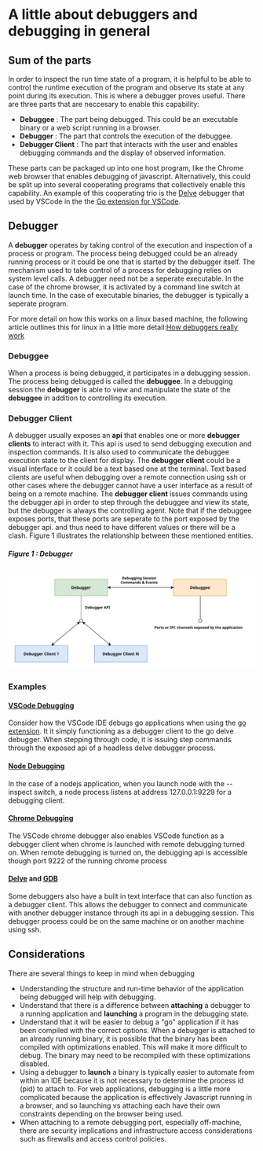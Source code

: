# A little about debuggers and debugging in general

## Sum of the parts

In order to inspect the run time state of a program, it is helpful to be able to control the runtime execution of the program and observe its state at any point during its execution. This is where a debugger proves useful. There are three parts that are neccesary to enable this capability:

  - **Debuggee** : 
  The part being debugged. This could be an executable binary or a web script running in a browser.
  - **Debugger** : 
  The part that controls the execution of the debuggee.
  - **Debugger Client** : 
  The part that interacts with the user and enables debugging commands and the display of observed information.

These parts can be packaged up into one host program, like the Chrome web browser that enables debugging of javascript. Alternatively, this could be split up into several cooperating programs that collectively enable this capability. An example of this cooperating trio is the [Delve](https://github.com/go-delve/delve) debugger that used by VSCode in the the [Go extension for VSCode](https://marketplace.visualstudio.com/items?itemName=golang.Go).

## Debugger

A **debugger** operates by taking control of the execution and inspection of a process or program. The process being debugged could be an already running process or it could be one that is started by the debugger itself. The mechanism used to take control of a process for debugging relies on system level calls.
A debugger need not be a seperate executable. In the case of the chrome browser, it is activated by a command line switch at launch time. In the case of executable binaries, the debugger is typically a seperate program.

For more detail on how this works on a linux based machine, the following article outlines this for linux in a little more detail:[How debuggers really work](https://opensource.com/article/18/1/how-debuggers-really-work)

### Debuggee

When a process is being debugged, it participates in a debugging session. The process being debugged is called the **debuggee**. In a debugging session the **debugger** is able to view and manipulate the state of the **debuggee** in addition to controlling its execution.

### Debugger Client

A debugger usually exposes an **api** that enables one or more **debugger clients** to interact with it. This api is used to send debugging execution and inspection commands. It is also used to communicate the debuggee execution state to the client for display. The **debugger client** could be a visual interface or it could be a text based one at the terminal. Text based clients are useful when debugging over a remote connection using ssh or other cases where the debugger cannot have a user interface as a result of being on a remote machine. The **debugger client** issues commands using the debugger api in order to step through the debuggee and view its state, but the debugger is always the controlling agent. Note that if the debuggee exposes ports, that these ports are seperate to the port exposed by the debugger api. and thus need to have different values or there will be a clash.
Figure 1 illustrates the relationship between these mentioned entities.

##### Figure 1 : Debugger
![Debugger Interactions](images/debugger.svg "Figure 1")

### Examples

#### [VSCode Debugging](https://code.visualstudio.com/docs/editor/debugging) 
Consider how the VSCode IDE debugs go applications when using the [go extension](https://marketplace.visualstudio.com/items?itemName=golang.Go). It it simply functioning as a debugger client to the go delve debugger. When stepping through code, it is issuing step commands through the exposed api of a headless delve debugger process.

#### [Node Debugging](https://nodejs.org/en/docs/guides/debugging-getting-started/)
In the case of a nodejs application, when you launch node with the --inspect switch, a node process listens at address 127.0.0.1:9229 for a debugging client.

#### [Chrome Debugging](https://marketplace.visualstudio.com/items?itemName=msjsdiag.debugger-for-chrome)
The VSCode chrome debugger also enables VSCode function as a debugger client when chrome is launched with remote debugging turned on. When remote debugging is turned on, the debugging api is accessible though port 9222 of the running chrome process

#### [Delve](https://github.com/go-delve/delve) and [GDB](https://www.gnu.org/software/gdb/)
Some debuggers also have a built in text interface that can also function as a debugger client. This allows the debugger to connect and communicate with another debugger instance through its api in a debugging session. This debugger process could be on the same machine or on another machine using ssh.

## Considerations

There are several things to keep in mind when debugging


- Understanding the structure and run-time behavior of the application being debugged will help with debugging.
- Understand that there is a difference between **attaching** a debugger to a running application and **launching** a program in the debugging state.
- Understand that it will be easier to debug a "go" application if it has been compiled with the correct options. When a debugger is attached to an already running binary, it is possible that the binary has been compiled with optimizations enabled. This will make it more difficult to debug. The binary may need to be recompiled with these optimizations disabled.
- Using a debugger to **launch** a binary is typically easier to automate from within an IDE because it is not necessary to determine the process id (pid) to attach to.  For web applications, debugging is a little more complicated because the application is effectively Javascript running in a browser, and so launching vs attaching each have their own constraints depending on the browser being used. 
- When attaching to a remote debugging port, especially off-machine, there are security implications and infrastructure access considerations such as firewalls and access control policies.





